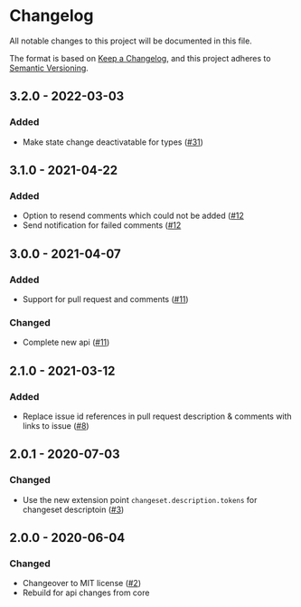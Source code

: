 # Changelog
All notable changes to this project will be documented in this file.

The format is based on [Keep a Changelog](https://keepachangelog.com/en/1.0.0/),
and this project adheres to [Semantic Versioning](https://semver.org/spec/v2.0.0.html).

## 3.2.0 - 2022-03-03
### Added
- Make state change deactivatable for types ([#31](https://github.com/scm-manager/scm-issuetracker-plugin/pull/31))

## 3.1.0 - 2021-04-22
### Added
- Option to resend comments which could not be added ([#12](https://github.com/scm-manager/scm-issuetracker-plugin/pull/12)
- Send notification for failed comments ([#12](https://github.com/scm-manager/scm-issuetracker-plugin/pull/12)

## 3.0.0 - 2021-04-07
### Added 
- Support for pull request and comments ([#11](https://github.com/scm-manager/scm-issuetracker-plugin/pull/11))

### Changed
- Complete new api ([#11](https://github.com/scm-manager/scm-issuetracker-plugin/pull/11))

## 2.1.0 - 2021-03-12
### Added
- Replace issue id references in pull request description & comments with links to issue ([#8](https://github.com/scm-manager/scm-issuetracker-plugin/pull/8))

## 2.0.1 - 2020-07-03
### Changed
- Use the new extension point `changeset.description.tokens` for changeset descriptoin ([#3](https://github.com/scm-manager/scm-issuetracker-plugin/pull/3))

## 2.0.0 - 2020-06-04
### Changed
- Changeover to MIT license ([#2](https://github.com/scm-manager/scm-issuetracker-plugin/pull/2))
- Rebuild for api changes from core

